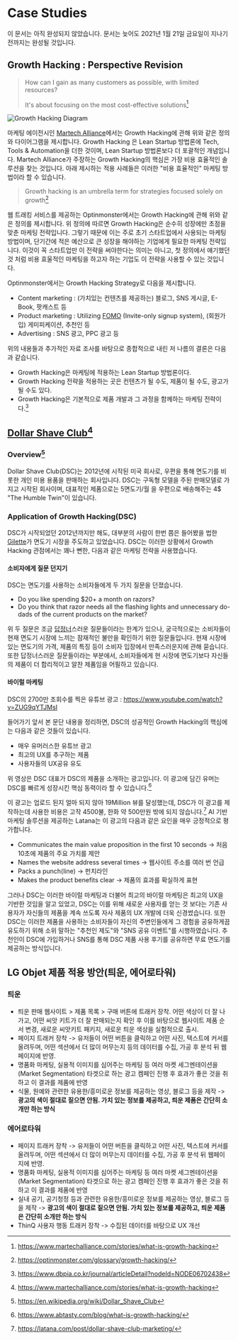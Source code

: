 # Case Studies

이 문서는 아직 완성되지 않았습니다. 문서는 늦어도 2021년 1월 21일 금요일이 지나기 전까지는 완성될 것입니다.

## Growth Hacking : Perspective Revision

> How can I gain as many customers as possible, with limited resources?
>
> It's about focusing on the most cost-effective solutions[^1]

![Growth Hacking Diagram](https://mk0growwithwardv0p9t.kinstacdn.com/wp-content/uploads/2019/03/wat-is-growth-hacking-venn-diagram.png)

마케팅 에이전시인 [Martech Alliance](https://www.martechalliance.com/about-us)에서는 Growth Hacking에 관해 위와 같은 정의와 다이어그램을 제시합니다. Growth Hacking 은 Lean Startup 방법론에 Tech, Tools & Automation을 더한 것이며, Lean Startup 방법론보다 더 포괄적인 개념입니다. Martech Alliance가 주장하는 Growth Hacking의 핵심은 가장 비용 효율적인 솔루션을 찾는 것입니다. 아래 제시하는 적용 사례들은 이러한 "비용 효율적인" 마케팅 방법이라 할 수 있습니다.

> Growth hacking is an umbrella term for strategies focused solely on growth[^6]

웹 트래킹 서비스를 제공하는 Optinmonster에서는 Growth Hacking에 관해 위와 같은 정의를 제시합니다. 위 정의에 따르면 Growth Hacking은 순수히 성장에만 초점을 맞춘 마케팅 전략입니다. 그렇기 때문에 이는 주로 초기 스타트업에서 사용되는 마케팅 방법이며, 단기간에 적은 예산으로 큰 성장을 해야하는 기업에게 필요한 마케팅 전략입니다. 이것이 꼭 스타트업만 이 전략을 써야한다는 의미는 아니고, 첫 정의에서 얘기했던 것 처럼 비용 효울적인 마케팅을 하고자 하는 기업도 이 전략을 사용할 수 있는 것입니다.

Optinmonster에서는 Growth Hacking Strategy로 다음을 제시합니다.

- Content marketing : (가치있는 컨텐츠를 제공하는) 블로그, SNS 게시글, E-Book, 팟캐스트 등
- Product marketing : Utilizing [FOMO](https://ko.wikipedia.org/wiki/%ED%8F%AC%EB%AA%A8) (Invite-only signup system), (회원가입) 게미피케이션, 추천인 등
- Advertising : SNS 광고, PPC 광고 등

위의 내용들과 추가적인 자료 조사를 바탕으로 종합적으로 내린 저 나름의 결론은 다음과 같습니다.

- Growth Hacking은 마케팅에 적용하는 Lean Startup 방법론이다.
- Growth Hacking 전략을 적용하는 곳은 컨텐츠가 될 수도, 제품이 될 수도, 광고가 될 수도 있다.
- Growth Hacking은 기본적으로 제품 개발과 그 과정을 함께하는 마케팅 전략이다.[^7]

## [Dollar Shave Club](https://www.dollarshaveclub.com/)[^1]

### Overview[^2]

Dollar Shave Club(DSC)는 2012년에 시작된 미국 회사로, 우편을 통해 면도기를 비롯한 개인 미용 용품을 판매하는 회사입니다. DSC는 구독형 모델을 주된 판매모델로 가지고 시작된 회사이며, 대표적인 제품으로는 5면도기/월 을 우편으로 배송해주는 4$ "The Humble Twin"이 있습니다.

### Application of Growth Hacking(DSC)

DSC가 시작되었던 2012년까지만 해도, 대부분의 사람이 한번 쯤은 들어봤을 법한 [Gilette](https://gillette.com/)가 면도기 시장을 주도하고 있었습니다. DSC는 이러한 상황에서 Growth Hacking 관점에서는 꽤나 뻔한, 다음과 같은 마케팅 전략을 사용했습니다.

#### 소비자에게 질문 던지기

DSC는 면도기를 사용하는 소비자들에게 두 가지 질문을 던졌습니다.

- Do you like spending $20+ a month on razors?
- Do you think that razor needs all the flashing lights and unnecessary do-dads of the current products on the market?

위 두 질문은 조금 [답정너](https://namu.wiki/w/%EB%8B%B5%EC%A0%95%EB%84%88)스러운 질문들이라는 한계가 있으나, 궁극적으로는 소비자들이 현재 면도기 시장에 느끼는 잠재적인 불만을 확인하기 위한 질문들입니다. 현재 시장에 있는 면도기의 가격, 제품의 특징 등이 소비자 입장에서 만족스러운지에 관해 묻습니다. 또한 답정너스러운 질문들이라는 부분에서, 소비자들에게 현 시장에 면도기보다 자신들의 제품이 더 합리적이고 알찬 제품임을 어필하고 있습니다.

#### 바이럴 마케팅

DSC의 2700만 조회수를 찍은 유튜브 광고 : <https://www.youtube.com/watch?v=ZUG9qYTJMsI>

들어가기 앞서 본 문단 내용을 정리하면, DSC의 성공적인 Growth Hacking의 핵심에는 다음과 같은 것들이 있습니다.

- 매우 유머러스한 유튜브 광고
- 최고의 UX를 추구하는 제품
- 사용자들의 UX공유 유도

위 영상은 DSC 대표가 DSC의 제품을 소개하는 광고입니다.
이 광고에 담긴 유머는 DSC를 빠르게 성장시킨 핵심 동력이라 할 수 있습니다.[^4]

이 광고는 업로드 된지 얼마 되지 않아 19Million 뷰를 달성했는데, DSC가 이 광고를 제작하는데 사용한 비용은 고작 4500불, 한화 약 500만원 밖에 되지 않습니다.[^5]
AI 기반 마케팅 솔루션을 제공하는 Latana는 이 광고의 다음과 같은 요인을 매우 긍정적으로 평가합니다.

- Communicates the main value proposition in the first 10 seconds -> 처음 10초에 제품의 주요 가치를 제안
- Names the website address several times -> 웹사이트 주소를 여러 번 언급
- Packs a punch(line) -> 펀치라인
- Makes the product benefits clear -> 제품의 효과를 확실하게 표현

그러나 DSC는 이러한 바이럴 마케팅과 더불어 최고의 바이럴 마케팅은 최고의 UX을 기반한 것임을 알고 있었고, DSC는 이를 위해 새로운 사용자를 얻는 것 보다는 기존 사용자가 자신들의 제품을 계속 쓰도록 자사 제품의 UX 개발에 더욱 신경썼습니다.
또한 DSC는 이러한 제품을 사용하는 소비자들이 자신의 주변인들에게 그 경험을 공유하게끔 유도하기 위해 소위 말하는 "추천인 제도"와 "SNS 공유 이벤트"를 시행하였습니다. 추천인이 DSC에 가입하거나 SNS를 통해 DSC 제품 사용 후기를 공유하면 무료 면도기를 제공하는 방식입니다.

## LG Objet 제품 적용 방안(틔운, 에어로타워)

### 틔운

- 틔운 판매 웹사이트 > 제품 목록 > 구매 버튼에 트래커 장착. 어떤 색상이 더 잘 나가고, 어떤 씨앗 키트가 더 잘 판매되는지 확인 후 이를 바탕으로 웹사이트 제품 순서 변경, 새로운 씨앗키트 패키지, 새로운 틔운 색상을 실험적으로 출시.
- 페이지 트래커 장착 -> 유저들이 어떤 버튼을 클릭하고 어떤 사진, 텍스트에 커서를 올려두며, 어떤 섹션에서 더 많이 머무는지 등의 데이터를 수집, 가공 후 분석 뒤 웹페이지에 반영.
- 명품화 마케팅, 실용적 이미지를 심어주는 마케팅 등 여러 마켓 세그멘테이션을(Market Segmentation) 타겟으로 하는 광고 켐페인 진행 후 효과가 좋은 것을 취하고 이 결과를 제품에 반영
- 식물, 원예와 관련한 유용한/흥미로운 정보를 제공하는 영상, 블로그 등을 제작 -> **광고의 색이 절대로 짙으면 안됨. 가치 있는 정보를 제공하고, 틔운 제품은 간단히 소개만 하는 방식**

### 에어로타워

- 페이지 트래커 장착 -> 유저들이 어떤 버튼을 클릭하고 어떤 사진, 텍스트에 커서를 올려두며, 어떤 섹션에서 더 많이 머무는지 데이터를 수집, 가공 후 분석 뒤 웹페이지에 반영.
- 명품화 마케팅, 실용적 이미지를 심어주는 마케팅 등 여러 마켓 세그멘테이션을(Market Segmentation) 타겟으로 하는 광고 켐페인 진행 후 효과가 좋은 것을 취하고 이 결과를 제품에 반영
- 실내 공기, 공기청정 등과 관련한 유용한/흥미로운 정보를 제공하는 영상, 블로그 등을 제작 -> **광고의 색이 절대로 짙으면 안됨. 가치 있는 정보를 제공하고, 틔운 제품은 간단히 소개만 하는 방식**
- ThinQ 사용자 행동 트래커 장착 -> 수집된 데이터를 바탕으로 UX 개선

[^1]: <https://www.martechalliance.com/stories/what-is-growth-hacking>
[^2]: <https://en.wikipedia.org/wiki/Dollar_Shave_Club>
[^3]: <https://ko.wikipedia.org/wiki/%ED%85%8C%EC%8A%AC%EB%9D%BC_(%EA%B8%B0%EC%97%85)>
[^4]: <https://www.abtasty.com/blog/what-is-growth-hacking/>
[^5]: <https://latana.com/post/dollar-shave-club-marketing/>
[^6]: <https://optinmonster.com/glossary/growth-hacking/>
[^7]: <https://www.dbpia.co.kr/journal/articleDetail?nodeId=NODE06702438>
